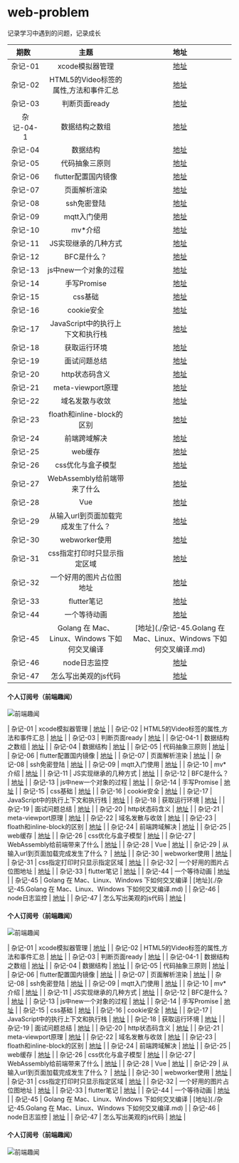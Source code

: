 # web-problem
记录学习中遇到的问题，记录成长

| 期数   | 主题 | 地址 |
| :-----: | :------: | :------: |
| 杂记-01 | xcode模拟器管理 | [地址](./杂记-01.xcode模拟器管理.md) |
| 杂记-02 | HTML5的Video标签的属性,方法和事件汇总 | [地址](./杂记-02.HTML5的Video标签的属性,方法和事件汇总.md) |
| 杂记-03 | 判断页面ready | [地址](./杂记-03.判断页面ready.md) |
| 杂记-04-1 | 数据结构之数组 | [地址](./杂记-04-1.数据结构之数组.md) |
| 杂记-04 | 数据结构 | [地址](./杂记-04.数据结构.md) |
| 杂记-05 | 代码抽象三原则 | [地址](./杂记-05.代码抽象三原则.md) |
| 杂记-06 | flutter配置国内镜像 | [地址](./杂记-06.flutter配置国内镜像.md) |
| 杂记-07 | 页面解析渲染 | [地址](./杂记-07.页面解析渲染.md) |
| 杂记-08 | ssh免密登陆 | [地址](./杂记-08.ssh免密登陆.md) |
| 杂记-09 | mqtt入门使用 | [地址](./杂记-09.mqtt入门使用.md) |
| 杂记-10 | mv*介绍 | [地址](./杂记-10.mv*介绍.md) |
| 杂记-11 | JS实现继承的几种方式 | [地址](./杂记-11.JS实现继承的几种方式.md) |
| 杂记-12 | BFC是什么？ | [地址](./杂记-12.BFC是什么？.md) |
| 杂记-13 | js中new一个对象的过程 | [地址](./杂记-13.js中new一个对象的过程.md) |
| 杂记-14 | 手写Promise | [地址](./杂记-14.手写Promise.md) |
| 杂记-15 | css基础 | [地址](./杂记-15.css基础.md) |
| 杂记-16 | cookie安全 | [地址](./杂记-16.cookie安全.md) |
| 杂记-17 | JavaScript中的执行上下文和执行栈 | [地址](./杂记-17.JavaScript中的执行上下文和执行栈.md) |
| 杂记-18 | 获取运行环境 | [地址](./杂记-18.获取运行环境.md) |
| 杂记-19 | 面试问题总结 | [地址](./杂记-19.面试问题总结.md) |
| 杂记-20 | http状态码含义 | [地址](./杂记-20.http状态码含义.md) |
| 杂记-21 | meta-viewport原理 | [地址](./杂记-21.meta-viewport原理.md) |
| 杂记-22 | 域名发散与收敛 | [地址](./杂记-22.域名发散与收敛.md) |
| 杂记-23 | floath和inline-block的区别 | [地址](./杂记-23.floath和inline-block的区别.md) |
| 杂记-24 | 前端跨域解决 | [地址](./杂记-24.前端跨域解决.md) |
| 杂记-25 | web缓存 | [地址](./杂记-25.web缓存.md) |
| 杂记-26 | css优化与盒子模型 | [地址](./杂记-26.css优化与盒子模型.md) |
| 杂记-27 | WebAssembly给前端带来了什么 | [地址](./杂记-27.WebAssembly给前端带来了什么.md) |
| 杂记-28 | Vue | [地址](./杂记-28.Vue.nextTick实现.md) |
| 杂记-29 | 从输入url到页面加载完成发生了什么？ | [地址](./杂记-29.从输入url到页面加载完成发生了什么？.md) |
| 杂记-30 | webworker使用 | [地址](./杂记-30.webworker使用.md) |
| 杂记-31 | css指定打印时只显示指定区域 | [地址](./杂记-31.css指定打印时只显示指定区域.md) |
| 杂记-32 | 一个好用的图片占位图地址 | [地址](./杂记-32.一个好用的图片占位图地址.md) |
| 杂记-33 | flutter笔记 | [地址](./杂记-33.flutter笔记.md) |
| 杂记-44 | 一个等待动画 | [地址](./杂记-44.一个等待动画.md) |
| 杂记-45 | Golang 在 Mac、Linux、Windows 下如何交叉编译 | [地址](./杂记-45.Golang 在 Mac、Linux、Windows 下如何交叉编译.md) |
| 杂记-46 | node日志监控 | [地址](./杂记-46.node日志监控.md) |
| 杂记-47 | 怎么写出美观的js代码 | [地址](./杂记-47.怎么写出美观的js代码.md) |

#### 个人订阅号（前端趣闻）
![前端趣闻](https://github.com/mynane/web-problem/blob/master/assets/qrcode.jpg)

| 杂记-01 | xcode模拟器管理 | [地址](./杂记-01.xcode模拟器管理.md) |
| 杂记-02 | HTML5的Video标签的属性,方法和事件汇总 | [地址](./杂记-02.HTML5的Video标签的属性,方法和事件汇总.md) |
| 杂记-03 | 判断页面ready | [地址](./杂记-03.判断页面ready.md) |
| 杂记-04-1 | 数据结构之数组 | [地址](./杂记-04-1.数据结构之数组.md) |
| 杂记-04 | 数据结构 | [地址](./杂记-04.数据结构.md) |
| 杂记-05 | 代码抽象三原则 | [地址](./杂记-05.代码抽象三原则.md) |
| 杂记-06 | flutter配置国内镜像 | [地址](./杂记-06.flutter配置国内镜像.md) |
| 杂记-07 | 页面解析渲染 | [地址](./杂记-07.页面解析渲染.md) |
| 杂记-08 | ssh免密登陆 | [地址](./杂记-08.ssh免密登陆.md) |
| 杂记-09 | mqtt入门使用 | [地址](./杂记-09.mqtt入门使用.md) |
| 杂记-10 | mv*介绍 | [地址](./杂记-10.mv*介绍.md) |
| 杂记-11 | JS实现继承的几种方式 | [地址](./杂记-11.JS实现继承的几种方式.md) |
| 杂记-12 | BFC是什么？ | [地址](./杂记-12.BFC是什么？.md) |
| 杂记-13 | js中new一个对象的过程 | [地址](./杂记-13.js中new一个对象的过程.md) |
| 杂记-14 | 手写Promise | [地址](./杂记-14.手写Promise.md) |
| 杂记-15 | css基础 | [地址](./杂记-15.css基础.md) |
| 杂记-16 | cookie安全 | [地址](./杂记-16.cookie安全.md) |
| 杂记-17 | JavaScript中的执行上下文和执行栈 | [地址](./杂记-17.JavaScript中的执行上下文和执行栈.md) |
| 杂记-18 | 获取运行环境 | [地址](./杂记-18.获取运行环境.md) |
| 杂记-19 | 面试问题总结 | [地址](./杂记-19.面试问题总结.md) |
| 杂记-20 | http状态码含义 | [地址](./杂记-20.http状态码含义.md) |
| 杂记-21 | meta-viewport原理 | [地址](./杂记-21.meta-viewport原理.md) |
| 杂记-22 | 域名发散与收敛 | [地址](./杂记-22.域名发散与收敛.md) |
| 杂记-23 | floath和inline-block的区别 | [地址](./杂记-23.floath和inline-block的区别.md) |
| 杂记-24 | 前端跨域解决 | [地址](./杂记-24.前端跨域解决.md) |
| 杂记-25 | web缓存 | [地址](./杂记-25.web缓存.md) |
| 杂记-26 | css优化与盒子模型 | [地址](./杂记-26.css优化与盒子模型.md) |
| 杂记-27 | WebAssembly给前端带来了什么 | [地址](./杂记-27.WebAssembly给前端带来了什么.md) |
| 杂记-28 | Vue | [地址](./杂记-28.Vue.nextTick实现.md) |
| 杂记-29 | 从输入url到页面加载完成发生了什么？ | [地址](./杂记-29.从输入url到页面加载完成发生了什么？.md) |
| 杂记-30 | webworker使用 | [地址](./杂记-30.webworker使用.md) |
| 杂记-31 | css指定打印时只显示指定区域 | [地址](./杂记-31.css指定打印时只显示指定区域.md) |
| 杂记-32 | 一个好用的图片占位图地址 | [地址](./杂记-32.一个好用的图片占位图地址.md) |
| 杂记-33 | flutter笔记 | [地址](./杂记-33.flutter笔记.md) |
| 杂记-44 | 一个等待动画 | [地址](./杂记-44.一个等待动画.md) |
| 杂记-45 | Golang 在 Mac、Linux、Windows 下如何交叉编译 | [地址](./杂记-45.Golang 在 Mac、Linux、Windows 下如何交叉编译.md) |
| 杂记-46 | node日志监控 | [地址](./杂记-46.node日志监控.md) |
| 杂记-47 | 怎么写出美观的js代码 | [地址](./杂记-47.怎么写出美观的js代码.md) |

#### 个人订阅号（前端趣闻）
![前端趣闻](https://github.com/mynane/web-problem/blob/master/assets/qrcode.jpg)

| 杂记-01 | xcode模拟器管理 | [地址](./杂记-01.xcode模拟器管理.md) |
| 杂记-02 | HTML5的Video标签的属性,方法和事件汇总 | [地址](./杂记-02.HTML5的Video标签的属性,方法和事件汇总.md) |
| 杂记-03 | 判断页面ready | [地址](./杂记-03.判断页面ready.md) |
| 杂记-04-1 | 数据结构之数组 | [地址](./杂记-04-1.数据结构之数组.md) |
| 杂记-04 | 数据结构 | [地址](./杂记-04.数据结构.md) |
| 杂记-05 | 代码抽象三原则 | [地址](./杂记-05.代码抽象三原则.md) |
| 杂记-06 | flutter配置国内镜像 | [地址](./杂记-06.flutter配置国内镜像.md) |
| 杂记-07 | 页面解析渲染 | [地址](./杂记-07.页面解析渲染.md) |
| 杂记-08 | ssh免密登陆 | [地址](./杂记-08.ssh免密登陆.md) |
| 杂记-09 | mqtt入门使用 | [地址](./杂记-09.mqtt入门使用.md) |
| 杂记-10 | mv*介绍 | [地址](./杂记-10.mv*介绍.md) |
| 杂记-11 | JS实现继承的几种方式 | [地址](./杂记-11.JS实现继承的几种方式.md) |
| 杂记-12 | BFC是什么？ | [地址](./杂记-12.BFC是什么？.md) |
| 杂记-13 | js中new一个对象的过程 | [地址](./杂记-13.js中new一个对象的过程.md) |
| 杂记-14 | 手写Promise | [地址](./杂记-14.手写Promise.md) |
| 杂记-15 | css基础 | [地址](./杂记-15.css基础.md) |
| 杂记-16 | cookie安全 | [地址](./杂记-16.cookie安全.md) |
| 杂记-17 | JavaScript中的执行上下文和执行栈 | [地址](./杂记-17.JavaScript中的执行上下文和执行栈.md) |
| 杂记-18 | 获取运行环境 | [地址](./杂记-18.获取运行环境.md) |
| 杂记-19 | 面试问题总结 | [地址](./杂记-19.面试问题总结.md) |
| 杂记-20 | http状态码含义 | [地址](./杂记-20.http状态码含义.md) |
| 杂记-21 | meta-viewport原理 | [地址](./杂记-21.meta-viewport原理.md) |
| 杂记-22 | 域名发散与收敛 | [地址](./杂记-22.域名发散与收敛.md) |
| 杂记-23 | floath和inline-block的区别 | [地址](./杂记-23.floath和inline-block的区别.md) |
| 杂记-24 | 前端跨域解决 | [地址](./杂记-24.前端跨域解决.md) |
| 杂记-25 | web缓存 | [地址](./杂记-25.web缓存.md) |
| 杂记-26 | css优化与盒子模型 | [地址](./杂记-26.css优化与盒子模型.md) |
| 杂记-27 | WebAssembly给前端带来了什么 | [地址](./杂记-27.WebAssembly给前端带来了什么.md) |
| 杂记-28 | Vue | [地址](./杂记-28.Vue.nextTick实现.md) |
| 杂记-29 | 从输入url到页面加载完成发生了什么？ | [地址](./杂记-29.从输入url到页面加载完成发生了什么？.md) |
| 杂记-30 | webworker使用 | [地址](./杂记-30.webworker使用.md) |
| 杂记-31 | css指定打印时只显示指定区域 | [地址](./杂记-31.css指定打印时只显示指定区域.md) |
| 杂记-32 | 一个好用的图片占位图地址 | [地址](./杂记-32.一个好用的图片占位图地址.md) |
| 杂记-33 | flutter笔记 | [地址](./杂记-33.flutter笔记.md) |
| 杂记-44 | 一个等待动画 | [地址](./杂记-44.一个等待动画.md) |
| 杂记-45 | Golang 在 Mac、Linux、Windows 下如何交叉编译 | [地址](./杂记-45.Golang 在 Mac、Linux、Windows 下如何交叉编译.md) |
| 杂记-46 | node日志监控 | [地址](./杂记-46.node日志监控.md) |
| 杂记-47 | 怎么写出美观的js代码 | [地址](./杂记-47.怎么写出美观的js代码.md) |

#### 个人订阅号（前端趣闻）
![前端趣闻](https://github.com/mynane/web-problem/blob/master/assets/qrcode.jpg)

